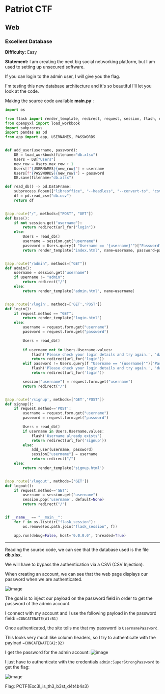 # Patriot CTF

## Web

### Excellent Database

**Difficulty:** Easy

**Statement:** I am creating the next big social networking platform, but I am used to setting up unsecured software.

If you can login to the admin user, I will give you the flag.

I'm testing this new database architecture and it's so beautiful I'll let you look at the code.

Making the source code available **main.py** :

```python
import os

from flask import render_template, redirect, request, session, flash, url_for
from openpyxl import load_workbook
import subprocess
import pandas as pd
from app import app, USERNAMES, PASSWORDS


def add_user(username, password):
    DB = load_workbook(filename="db.xlsx")
    Users = DB["Users"]
    new_row = Users.max_row + 1
    Users[f"{USERNAMES}{new_row}"] = username
    Users[f"{PASSWORDS}{new_row}"] = password
    DB.save(filename="db.xlsx")

def read_db() -> pd.DataFrame:
    subprocess.Popen(["libreoffice", "--headless", "--convert-to", "csv", "db.xlsx"], stdout=subprocess.DEVNULL, stderr=subprocess.STDOUT).communicate()
    df = pd.read_csv("db.csv")
    return df


@app.route("/", methods=["POST", "GET"])
def base():
    if not session.get("username"):
        return redirect(url_for("login"))
    else:
        Users = read_db()
        username = session.get("username")
        password = Users.query(f "Username == '{username}'")["Password"].values[0]
        return render_template('index.html', name=username, password=password)


@app.route("/admin", methods=["GET"])
def admin():
    username = session.get("username")
    if username != "admin":
        return redirect("/")
    else:
        return render_template("admin.html", name=username)


@app.route('/login', methods=['GET','POST'])
def login():
    if request.method == "GET":
        return render_template("login.html")
    else:
        username = request.form.get("username")
        password = request.form.get("password")

        Users = read_db()
        
        if username not in Users.Username.values:     
            flash('Please check your login details and try again.', 'danger')
            return redirect(url_for('login'))
        elif password != Users.query(f "Username == '{username}'")["Password"].values[0]:
            flash('Please check your login details and try again.', 'danger')
            return redirect(url_for('login'))

        session["username"] = request.form.get("username")
        return redirect("/")


@app.route('/signup', methods=['GET','POST'])
def signup():
    if request.method=='POST':
        username = request.form.get("username")
        password = request.form.get("password")

        Users = read_db()
        if username in Users.Username.values:     
            flash('Username already exists')
            return redirect(url_for('signup'))
        else:
            add_user(username, password)
            session["username"] = username
            return redirect("/")
    else:
        return render_template('signup.html')


@app.route('/logout', methods=['GET'])
def logout():
    if request.method=='GET':
        username = session.get("username")
        session.pop('username', default=None)
        return redirect("/")


if __name__ == "__main__":
    for f in os.listdir("flask_session"):
        os.remove(os.path.join("flask_session", f))

    app.run(debug=False, host='0.0.0.0', threaded=True)
```

***

Reading the source code, we can see that the database used is the file **db.xlsx**.

We will have to bypass the authentication via a CSVi (CSV Injection).

When creating an account, we can see that the web page displays our password when we are authenticated.

![image](https://user-images.githubusercontent.com/49941629/166080611-b551ae13-06e5-4ad4-90cf-79bed588f930.png)

The goal is to inject our payload on the password field in order to get the password of the admin account.

I connect with my account and I use the following payload in the password field: `=CONCATENATE(A1:B1)`

Once authenticated, the site tells me that my password is `UsernamePassword`.

This looks very much like column headers, so I try to authenticate with the payload `=CONCATENATE(A2:B2)`

I get the password for the admin account:
![image](https://user-images.githubusercontent.com/49941629/166080684-7400f832-64c2-49d3-b092-9b44f15eebf9.png)

I just have to authenticate with the credentials `admin:SuperStrongPassword` to get the flag:

![image](https://user-images.githubusercontent.com/49941629/166080726-271a85c0-8132-4de2-9d19-0c7dd2468754.png)

Flag: PCTF{Exc3l_is_th3_b3st_d4t4b4s3}
